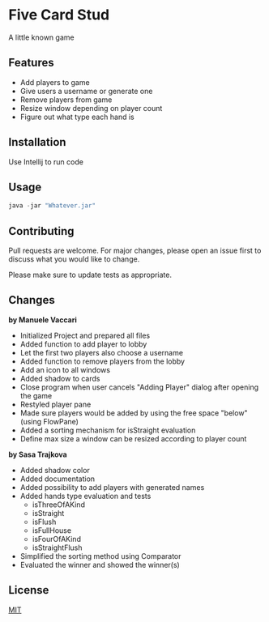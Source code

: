# Five Card Stud

A little known game

## Features

+ Add players to game
+ Give users a username or generate one
+ Remove players from game
+ Resize window depending on player count
+ Figure out what type each hand is

## Installation

Use Intellij to run code

## Usage

```python
java -jar "Whatever.jar"
```

## Contributing
Pull requests are welcome. For major changes, please open an issue first to discuss what you would like to change.

Please make sure to update tests as appropriate.

## Changes

**by Manuele Vaccari**
+ Initialized Project and prepared all files
+ Added function to add player to lobby
+ Let the first two players also choose a username
+ Added function to remove players from the lobby
+ Add an icon to all windows
+ Added shadow to cards
+ Close program when user cancels "Adding Player" dialog after opening the game
+ Restyled player pane
+ Made sure players would be added by using the free space "below" (using FlowPane)
+ Added a sorting mechanism for isStraight evaluation
+ Define max size a window can be resized according to player count

**by Sasa Trajkova**
+ Added shadow color
+ Added documentation
+ Added possibility to add players with generated names
+ Added hands type evaluation and tests
    + isThreeOfAKind
    + isStraight
    + isFlush
    + isFullHouse
    + isFourOfAKind
    + isStraightFlush
+ Simplified the sorting method using Comparator
+ Evaluated the winner and showed the winner(s)

## License
[MIT](LICENSE.txt)
